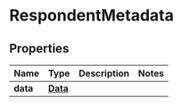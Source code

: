 
# RespondentMetadata

## Properties
Name | Type | Description | Notes
------------ | ------------- | ------------- | -------------
**data** | [**Data**](Data.md) |  | 



